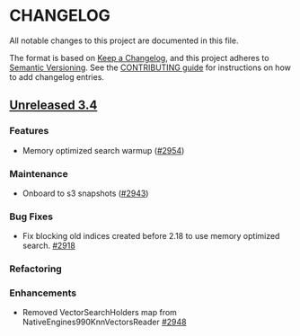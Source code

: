
# CHANGELOG
All notable changes to this project are documented in this file.

The format is based on [Keep a Changelog](https://keepachangelog.com/en/1.0.0/), and this project adheres to [Semantic Versioning](https://semver.org/spec/v2.0.0.html). See the [CONTRIBUTING guide](./CONTRIBUTING.md#Changelog) for instructions on how to add changelog entries.

## [Unreleased 3.4](https://github.com/opensearch-project/k-NN/compare/main...HEAD)
### Features
* Memory optimized search warmup ([#2954](https://github.com/opensearch-project/k-NN/pull/2954))
### Maintenance
* Onboard to s3 snapshots ([#2943](https://github.com/opensearch-project/k-NN/pull/2943))

### Bug Fixes
* Fix blocking old indices created before 2.18 to use memory optimized search. [#2918](https://github.com/opensearch-project/k-NN/pull/2918)

### Refactoring

### Enhancements
* Removed VectorSearchHolders map from NativeEngines990KnnVectorsReader [#2948](https://github.com/opensearch-project/k-NN/pull/2948)